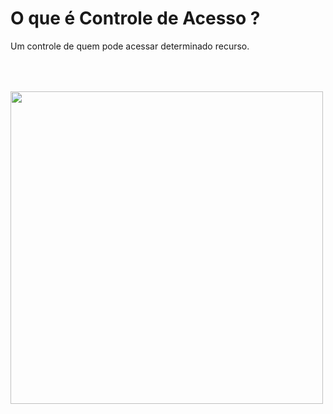 <style>
  .img-hor-vert {
    transform: rotateY(180deg);
  }
</style>

# O que é Controle de Acesso ?

Um controle de quem pode acessar determinado recurso.

<div>
  <Image src="/broken-access-control-firewall.png" style="margin: 0 auto;margin-top:50px;width:500px" />
</div>